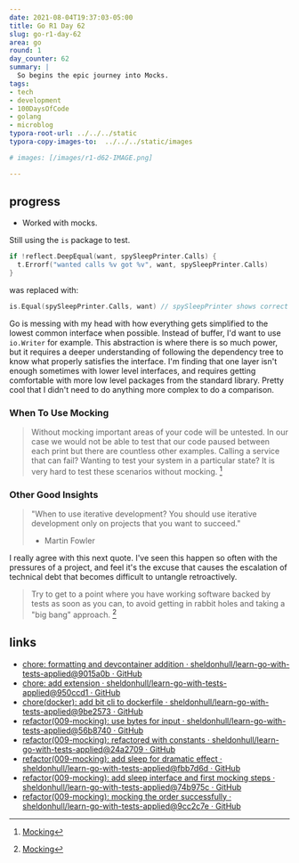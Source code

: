 ```yaml
---
date: 2021-08-04T19:37:03-05:00
title: Go R1 Day 62
slug: go-r1-day-62
area: go
round: 1
day_counter: 62
summary: |
  So begins the epic journey into Mocks.
tags:
- tech
- development
- 100DaysOfCode
- golang
- microblog
typora-root-url: ../../../static
typora-copy-images-to:  ../../../static/images

# images: [/images/r1-d62-IMAGE.png]

---
```


## progress

- Worked with mocks.

Still using the `is` package to test.

```go
if !reflect.DeepEqual(want, spySleepPrinter.Calls) {
  t.Errorf("wanted calls %v got %v", want, spySleepPrinter.Calls)
}
```

was replaced with:

```go
is.Equal(spySleepPrinter.Calls, want) // spySleepPrinter shows correct order of calls
```

Go is messing with my head with how everything gets simplified to the lowest common interface when possible.
Instead of buffer, I'd want to use `io.Writer` for example.
This abstraction is where there is so much power, but it requires a deeper understanding of following the dependency tree to know what properly satisfies the interface.
I'm finding that one layer isn't enough sometimes with lower level interfaces, and requires getting comfortable with more low level packages from the standard library.
Pretty cool that I didn't need to do anything more complex to do a comparison.

### When To Use Mocking

> Without mocking important areas of your code will be untested.
> In our case we would not be able to test that our code paused between each print but there are countless other examples.
> Calling a service that can fail?
> Wanting to test your system in a particular state?
> It is very hard to test these scenarios without mocking.
[^mocking]

### Other Good Insights

> "When to use iterative development? You should use iterative development only on projects that you want to succeed."
> - Martin Fowler

I really agree with this next quote.
I've seen this happen so often with the pressures of a project, and feel it's the excuse that causes the escalation of technical debt that becomes difficult to untangle retroactively.

> Try to get to a point where you have working software backed by tests as soon as you can, to avoid getting in rabbit holes and taking a "big bang" approach. [^mocking]

## links

- [chore: formatting and devcontainer addition · sheldonhull/learn-go-with-tests-applied@9015a0b · GitHub](https://github.com/sheldonhull/learn-go-with-tests-applied/commit/9015a0b4b15d72c2523dd1c2136ed222d125d0ea)
- [chore: add extension · sheldonhull/learn-go-with-tests-applied@950ccd1 · GitHub](https://github.com/sheldonhull/learn-go-with-tests-applied/commit/950ccd16da38b29c7161b17e5bef622fe4d6c64d)
- [chore(docker): add bit cli to dockerfile · sheldonhull/learn-go-with-tests-applied@9be2573 · GitHub](https://github.com/sheldonhull/learn-go-with-tests-applied/commit/9be2573a6f6dc3643052248515f6c344b80fa74e)
- [refactor(009-mocking): use bytes for input · sheldonhull/learn-go-with-tests-applied@56b8740 · GitHub](https://github.com/sheldonhull/learn-go-with-tests-applied/commit/56b8740c64d508289c56125eaa82c3e989d91f1a)
- [refactor(009-mocking): refactored with constants · sheldonhull/learn-go-with-tests-applied@24a2709 · GitHub](https://github.com/sheldonhull/learn-go-with-tests-applied/commit/24a2709f0ac34487be60900f8c8d84ca023e361c)
- [refactor(009-mocking): add sleep for dramatic effect · sheldonhull/learn-go-with-tests-applied@fbb7d6d · GitHub](https://github.com/sheldonhull/learn-go-with-tests-applied/commit/fbb7d6dca28ee07276cd49387b4f72d5c88eb443)
- [refactor(009-mocking): add sleep interface and first mocking steps · sheldonhull/learn-go-with-tests-applied@74b975c · GitHub](https://github.com/sheldonhull/learn-go-with-tests-applied/commit/74b975cbc9b99abafb3cf87f898b986242c275a7)
- [refactor(009-mocking): mocking the order successfully · sheldonhull/learn-go-with-tests-applied@9cc2c7e · GitHub](https://github.com/sheldonhull/learn-go-with-tests-applied/commit/9cc2c7e96fbaa5b08792e318f739aba4de769401)

[^mocking]: [Mocking](https://quii.gitbook.io/learn-go-with-tests/go-fundamentals/mocking)

